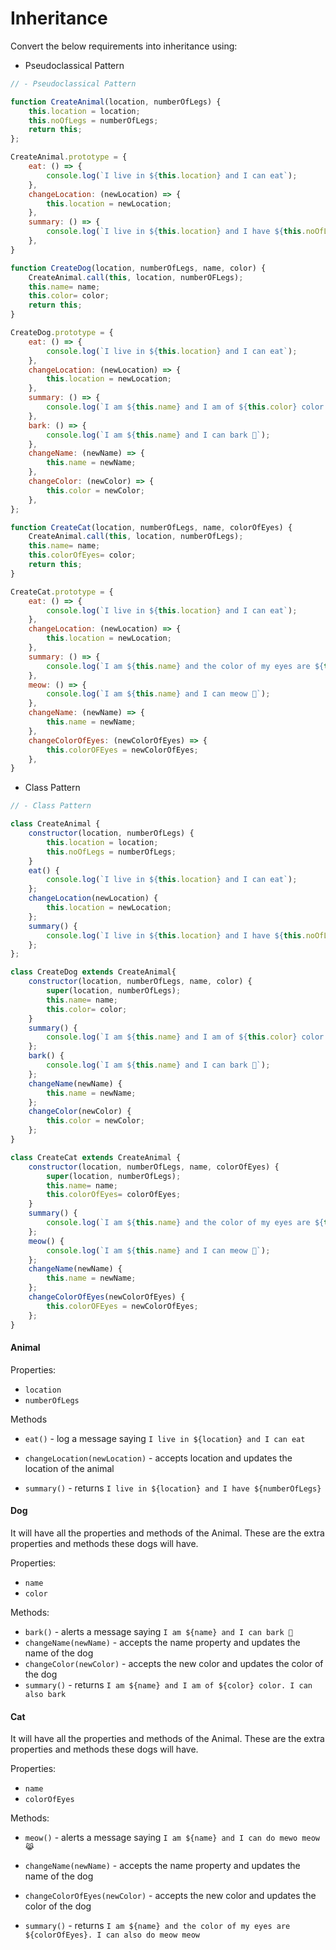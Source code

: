 # Inheritance

Convert the below requirements into inheritance using:

- Pseudoclassical Pattern
```js
// - Pseudoclassical Pattern

function CreateAnimal(location, numberOfLegs) {
    this.location = location;
    this.noOfLegs = numberOfLegs;
    return this;
};

CreateAnimal.prototype = {
    eat: () => {
        console.log(`I live in ${this.location} and I can eat`);
    },
    changeLocation: (newLocation) => {
        this.location = newLocation;
    },
    summary: () => {
        console.log(`I live in ${this.location} and I have ${this.noOfLegs}`);
    },
}

function CreateDog(location, numberOfLegs, name, color) {
    CreateAnimal.call(this, location, numberOFLegs);
    this.name= name;
    this.color= color;
    return this;
}

CreateDog.prototype = {
    eat: () => {
        console.log(`I live in ${this.location} and I can eat`);
    },
    changeLocation: (newLocation) => {
        this.location = newLocation;
    },
    summary: () => {
        console.log(`I am ${this.name} and I am of ${this.color} color. I can also bark`);
    },
    bark: () => {
        console.log(`I am ${this.name} and I can bark 🐶`);
    },
    changeName: (newName) => {
        this.name = newName;
    },
    changeColor: (newColor) => {
        this.color = newColor;
    },
};

function CreateCat(location, numberOfLegs, name, colorOfEyes) {
    CreateAnimal.call(this, location, numberOfLegs);
    this.name= name;
    this.colorOfEyes= color;
    return this;
}

CreateCat.prototype = {
    eat: () => {
        console.log(`I live in ${this.location} and I can eat`);
    },
    changeLocation: (newLocation) => {
        this.location = newLocation;
    },
    summary: () => {
        console.log(`I am ${this.name} and the color of my eyes are ${this.colorOfEyes}. I can also do meow meow`);
    },
    meow: () => {
        console.log(`I am ${this.name} and I can meow 🐶`);
    },
    changeName: (newName) => {
        this.name = newName;
    },
    changeColorOfEyes: (newColorOfEyes) => {
        this.colorOFEyes = newColorOfEyes;
    },
}
```

- Class Pattern
```js
// - Class Pattern

class CreateAnimal {
    constructor(location, numberOfLegs) {
        this.location = location;
        this.noOfLegs = numberOfLegs;
    }
    eat() {
        console.log(`I live in ${this.location} and I can eat`);
    };
    changeLocation(newLocation) {
        this.location = newLocation;
    };
    summary() {
        console.log(`I live in ${this.location} and I have ${this.noOfLegs} legs`);
    };
};

class CreateDog extends CreateAnimal{
    constructor(location, numberOfLegs, name, color) {
        super(location, numberOfLegs);
        this.name= name;
        this.color= color;
    }
    summary() {
        console.log(`I am ${this.name} and I am of ${this.color} color. I can also bark`);
    };
    bark() {
        console.log(`I am ${this.name} and I can bark 🐶`);
    };
    changeName(newName) {
        this.name = newName;
    };
    changeColor(newColor) {
        this.color = newColor;
    };
}

class CreateCat extends CreateAnimal {
    constructor(location, numberOfLegs, name, colorOfEyes) {
        super(location, numberOfLegs);
        this.name= name;
        this.colorOfEyes= colorOfEyes;
    }
    summary() {
        console.log(`I am ${this.name} and the color of my eyes are ${this.colorOfEyes}. I can also do meow meow`);
    };
    meow() {
        console.log(`I am ${this.name} and I can meow 🐶`);
    };
    changeName(newName) {
        this.name = newName;
    };
    changeColorOfEyes(newColorOfEyes) {
        this.colorOFEyes = newColorOfEyes;
    };
}
```

#### Animal

Properties:

- `location`
- `numberOfLegs`

Methods

- `eat()` - log a message saying `I live in ${location} and I can eat`

- `changeLocation(newLocation)` - accepts location and updates the location of the animal

- `summary()` - returns `I live in ${location} and I have ${numberOfLegs}`

#### Dog

It will have all the properties and methods of the Animal. These are the extra properties and methods these dogs will have.

Properties:

- `name`
- `color`

Methods:

- `bark()` - alerts a message saying `I am ${name} and I can bark 🐶`
- `changeName(newName)` - accepts the name property and updates the name of the dog
- `changeColor(newColor)` - accepts the new color and updates the color of the dog
- `summary()` - returns `I am ${name} and I am of ${color} color. I can also bark`

#### Cat

It will have all the properties and methods of the Animal. These are the extra properties and methods these dogs will have.

Properties:

- `name`
- `colorOfEyes`

Methods:

- `meow()` - alerts a message saying `I am ${name} and I can do mewo meow 😹`

- `changeName(newName)` - accepts the name property and updates the name of the dog

- `changeColorOfEyes(newColor)` - accepts the new color and updates the color of the dog

- `summary()` - returns `I am ${name} and the color of my eyes are ${colorOfEyes}. I can also do meow meow`
